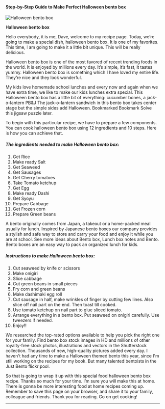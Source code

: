             

#### Step-by-Step Guide to Make Perfect Halloween bento box

![Halloween bento box](https://img-global.cpcdn.com/recipes/8ce87d169bbe9e25/751x532cq70/halloween-bento-box-recipe-main-photo.jpg)

**Halloween bento box**

Hello everybody, it is me, Dave, welcome to my recipe page. Today, we’re going to make a special dish, halloween bento box. It is one of my favorites. This time, I am going to make it a little bit unique. This will be really delicious.

Halloween bento box is one of the most favored of recent trending foods in the world. It is enjoyed by millions every day. It’s simple, it’s fast, it tastes yummy. Halloween bento box is something which I have loved my entire life. They’re nice and they look wonderful.

My kids love homemade school lunches and every now and again when we have extra time, we like to make our kids lunches extra special. This Halloween bento box has a little bit of everything: cucumber bones, a jack-o-lantern PB&J The jack-o-lantern sandwich in this bento box takes center stage but the simple sides add Halloween. Bookmarked Bookmark Solve this jigsaw puzzle later.

To begin with this particular recipe, we have to prepare a few components. You can cook halloween bento box using 12 ingredients and 10 steps. Here is how you can achieve that.

##### The ingredients needed to make Halloween bento box:

1.  Get Rice
2.  Make ready Salt
3.  Get Seaweed
4.  Get Sausages
5.  Get Cherry tomatoes
6.  Take Tomato ketchup
7.  Get Egg
8.  Make ready Dashi
9.  Get Syoyu
10.  Prepare Cabbage
11.  Get Frozen corn
12.  Prepare Green beans

A bento originally comes from Japan, a takeout or a home-packed meal usually for lunch. Inspired by Japanese bento boxes our company provides a stylish and safe way to store and carry your food and enjoy it while you are at school. See more ideas about Bento box, Lunch box notes and Bento. Bento boxes are an easy way to pack an organized lunch for kids.

##### Instructions to make Halloween bento box:

1.  Cut seaweed by knife or scissors
2.  Make onigiri
3.  Slice cabbage
4.  Cut green beans in small pieces
5.  Fry corn and green beans
6.  Make dashimaki egg roll
7.  Cut sausage in half, make wrinkles of finger by cutting few lines. Also slice off nail part on the end. Then toast till cooked.
8.  Use tomato ketchup on nail part to glue sliced tomato.
9.  Arrange everything in a bento box. Put seaweed on onigiri carefully. Use tweezers if needed.
10.  Enjoy!!

We researched the top-rated options available to help you pick the right one for your family. Find bento box stock images in HD and millions of other royalty-free stock photos, illustrations and vectors in the Shutterstock collection. Thousands of new, high-quality pictures added every day. I haven't had any time to make a Halloween themed bento this year, since I'm still working on the recipes for my book. But many talented bentoists in the Just Bento flickr pool.

So that is going to wrap it up with this special food halloween bento box recipe. Thanks so much for your time. I’m sure you will make this at home. There is gonna be more interesting food at home recipes coming up. Remember to save this page on your browser, and share it to your family, colleague and friends. Thank you for reading. Go on get cooking!

* * *